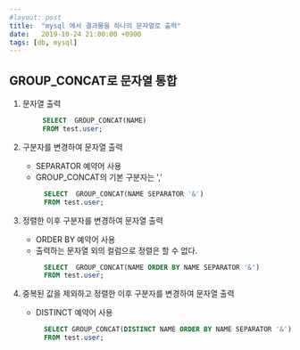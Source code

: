 ```yaml
---
#layout: post
title:  "mysql 에서 결과물을 하나의 문자열로 출력"
date:   2019-10-24 21:00:00 +0900
tags: [db, mysql]
---
```

## GROUP_CONCAT로 문자열 통합

1.  문자열 출력
    ```sql
         SELECT  GROUP_CONCAT(NAME)
         FROM test.user;
    ```
    
2.  구분자를 변경하여 문자열 출력
    -   SEPARATOR 예약어 사용
    -   GROUP\_CONCAT의 기본 구분자는 ','
        ```sql
          SELECT  GROUP_CONCAT(NAME SEPARATOR '&')
          FROM test.user;
        ```
        
3.  정렬한 이후 구분자를 변경하여 문자열 출력
    -   ORDER BY 예약어 사용
    -   출력하는 문자열 외의 컬럼으로 정렬은 할 수 없다.
        ```sql
          SELECT  GROUP_CONCAT(NAME ORDER BY NAME SEPARATOR '&')
          FROM test.user;
        ```
        
4.  중복된 값을 제외하고 정렬한 이후 구분자를 변경하여 문자열 출력
    -   DISTINCT 예약어 사용
        ```sql
          SELECT GROUP_CONCAT(DISTINCT NAME ORDER BY NAME SEPARATOR '&')
          FROM test.user;
        ```